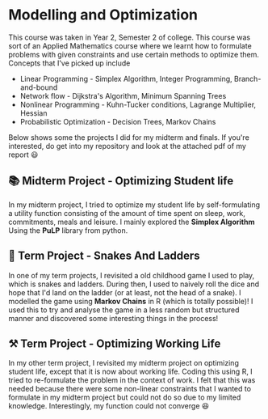 # Modelling and Optimization

This course was taken in Year 2, Semester 2 of college. This course was sort of an Applied Mathematics course where we learnt how to formulate problems with given constraints and use certain methods to optimize them. Concepts that I've picked up include

 * Linear Programming - Simplex Algorithm, Integer Programming, Branch-and-bound
 * Network flow - Dijkstra's Algorithm, Minimum Spanning Trees
 * Nonlinear Programming - Kuhn-Tucker conditions, Lagrange Multiplier, Hessian
 * Probabilistic Optimization - Decision Trees, Markov Chains

Below shows some the projects I did for my midterm and finals. If you're interested, do get into my repository and look at the attached pdf of my report :smiley:

## :books: Midterm Project - Optimizing Student life

In my midterm project, I tried to optimize my student life by self-formulating a utility function consisting of the amount of time spent on sleep, work, commitments, meals and leisure. I mainly explored the **Simplex Algorithm** Using the **PuLP** library from python. 

## :snake: Term Project - Snakes And Ladders

In one of my term projects, I revisited a old childhood game I used to play, which is snakes and ladders. During then, I used to naively roll the dice and hope that I'd land on the ladder (or at least, not the head of a snake). I modelled the game using **Markov Chains** in R (which is totally possible)! I used this to try and analyse the game in a less random but structured manner and discovered some interesting things in the process!

## :hammer_and_pick: Term Project - Optimizing Working Life

In my other term project, I revisited my midterm project on optimizing student life, except that it is now about working life. Coding this using R, I tried to re-formulate the problem in the context of work. I felt that this was needed because there were some non-linear constraints that I wanted to formulate in my midterm project but could not do so due to my limited knowledge. Interestingly, my function could not converge :laughing:
